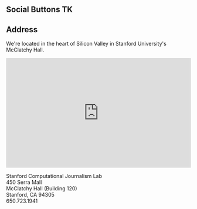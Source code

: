 

## Social Buttons TK

## Address

We're located in the heart of Silicon Valley in Stanford University's McClatchy Hall.

<iframe src="https://www.google.com/maps/embed?pb=!1m17!1m11!1m3!1d3958.35231020341!2d-122.16964120000002!3d37.4281889!2m2!1f0!2f0!3m2!1i1024!2i768!4f13.1!3m3!1m2!1s0x808fbb2a05267e79%3A0x6a0047d2eab4ba89!2sMcClatchy+Hall%2C+Stanford+University!5e1!3m2!1sen!2sus!4v1439336661210" width="100%" height="300" frameborder="0" style="border:0" allowfullscreen></iframe>



Stanford Computational Journalism Lab<br>
450 Serra Mall<br>
McClatchy Hall (Building 120)<br>
Stanford, CA 94305<br>
650.723.1941<br>
